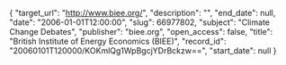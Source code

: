 {
  "target_url": "http://www.biee.org/", 
  "description": "", 
  "end_date": null, 
  "date": "2006-01-01T12:00:00", 
  "slug": 66977802, 
  "subject": "Climate Change Debates", 
  "publisher": "biee.org", 
  "open_access": false, 
  "title": "British Institute of Energy Economics (BIEE)", 
  "record_id": "20060101T120000/KOKmlQg1WpBgcjYDrBckzw==", 
  "start_date": null
}

